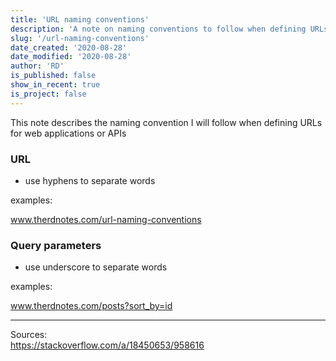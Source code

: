 ```yaml
---
title: 'URL naming conventions'
description: 'A note on naming conventions to follow when defining URLs'
slug: '/url-naming-conventions'
date_created: '2020-08-28'
date_modified: '2020-08-28'
author: 'RD'
is_published: false
show_in_recent: true
is_project: false
---
```


This note describes the naming convention I will follow when defining URLs for web applications or APIs

### URL
- use hyphens to separate words

examples:

www.therdnotes.com/url-naming-conventions

### Query parameters
- use underscore to separate words

examples:

www.therdnotes.com/posts?sort_by=id

---

Sources:  
https://stackoverflow.com/a/18450653/958616